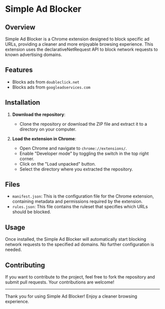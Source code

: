 # Simple Ad Blocker

## Overview

Simple Ad Blocker is a Chrome extension designed to block specific ad URLs, providing a cleaner and more enjoyable browsing experience. This extension uses the declarativeNetRequest API to block network requests to known advertising domains.

## Features

- Blocks ads from `doubleclick.net`
- Blocks ads from `googleadservices.com`

## Installation

1. **Download the repository**:
   - Clone the repository or download the ZIP file and extract it to a directory on your computer.

2. **Load the extension in Chrome**:
   - Open Chrome and navigate to `chrome://extensions/`.
   - Enable "Developer mode" by toggling the switch in the top right corner.
   - Click on the "Load unpacked" button.
   - Select the directory where you extracted the repository.

## Files

- `manifest.json`: This is the configuration file for the Chrome extension, containing metadata and permissions required by the extension.
- `rules.json`: This file contains the ruleset that specifies which URLs should be blocked.

## Usage

Once installed, the Simple Ad Blocker will automatically start blocking network requests to the specified ad domains. No further configuration is needed.

## Contributing

If you want to contribute to the project, feel free to fork the repository and submit pull requests. Your contributions are welcome!

---

Thank you for using Simple Ad Blocker! Enjoy a cleaner browsing experience.